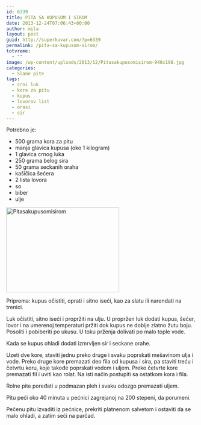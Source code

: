 ```yaml
---
id: 6339
title: PITA SA KUPUSOM I SIROM
date: 2013-12-24T07:06:43+00:00
author: mila
layout: post
guid: http://superkuvar.com/?p=6339
permalink: /pita-sa-kupusom-sirom/
totvreme:
  - ""
image: /wp-content/uploads/2013/12/Pitasakupusomisirom-940x198.jpg
categories:
  - Slane pite
tags:
  - crni luk
  - kore za pitu
  - kupus
  - lovorov list
  - orasi
  - sir
---
```

Potrebno je:

  * 500 grama kora za pitu
  * manja glavica kupusa (oko 1 kilogram)
  * 1 glavica crnog luka
  * 250 grama belog sira
  * 50 grama seckanih oraha
  * kašičica šećera
  * 2 lista lovora
  * so
  * biber
  * ulje

[<img class="alignnone size-medium wp-image-6340" src="//superkuvar.com/wp-content/uploads/2013/12/Pitasakupusomisirom-300x225.jpg" alt="Pitasakupusomisirom" width="300" height="225" />](//superkuvar.com/wp-content/uploads/2013/12/Pitasakupusomisirom.jpg)

Priprema: kupus očistiti, oprati i sitno iseći, kao za slatu ili narendati na trenici.

Luk očistiti, sitno iseći i propržiti na ulju. U propržen luk dodati kupus, šećer, lovor i na umerenoj temperaturi pržiti dok kupus ne dobije zlatno žutu boju. Posoliti i pobiberiti po ukusu. U toku prženja dolivati po malo tople vode.

Kada se kupus ohladi dodati izmrvljen sir i seckane orahe.

Uzeti dve kore, staviti jednu preko druge i svaku poprskati mešavinom ulja i vode. Preko druge kore premazati deo fila od kupusa i sira, pa staviti treću i četvrtu koru, koje takođe poprskati vodom i uljem. Preko četvrte kore premazati fil i uviti kao rolat. Na isti način postupiti sa ostatkom kora i fila.

Rolne pite poređati u podmazan pleh i svaku odozgo premazati uljem.

Pitu peći oko 40 minuta u pećnici zagrejanoj na 200 stepeni, da porumeni.

Pečenu pitu izvaditi iz pećnice, prekriti platnenom salvetom i ostaviti da se malo ohladi, a zatim seći na parčad.